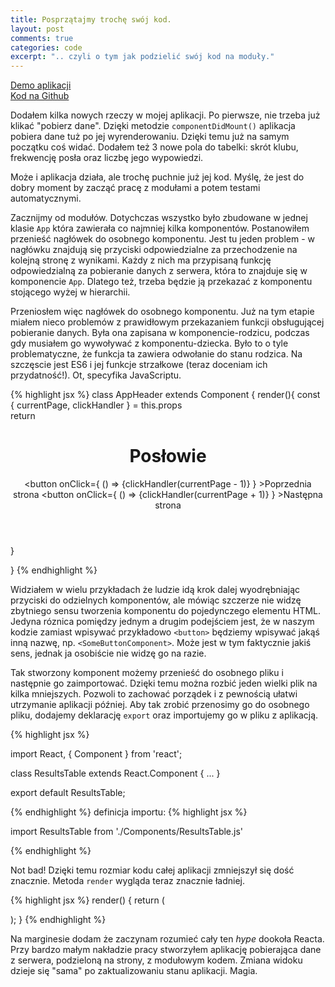 ```yaml
---
title: Posprzątajmy trochę swój kod.
layout: post
comments: true
categories: code
excerpt: ".. czyli o tym jak podzielić swój kod na moduły."
---
```


<a href="/sejmator">Demo aplikacji</a> <br>
<a href="https://github.com/bananovitch/sejmator">Kod na Github</a>

<p>Dodałem kilka nowych rzeczy w mojej aplikacji. Po pierwsze, nie trzeba już klikać "pobierz dane". Dzięki metodzie <code>componentDidMount()</code> aplikacja pobiera dane tuż po jej wyrenderowaniu. Dzięki temu już na samym początku coś widać. Dodałem też 3 nowe pola do tabelki: skrót klubu, frekwencję posła oraz liczbę jego wypowiedzi.</p>

<p>Może i aplikacja działa, ale trochę puchnie już jej kod. Myślę, że jest do dobry moment by zacząć pracę z modułami a potem testami automatycznymi.</p>

<p>Zacznijmy od modułów. Dotychczas wszystko było zbudowane w jednej klasie <code>App</code> która zawierała co najmniej kilka komponentów. Postanowiłem przenieść nagłówek do osobnego komponentu. Jest tu jeden problem - w nagłówku znajdują się przyciski odpowiedzialne za przechodzenie na kolejną stronę z wynikami. Każdy z nich ma przypisaną funkcję odpowiedzialną za pobieranie danych z serwera, która to znajduje się w komponencie <code>App</code>. Dlatego też, trzeba będzie ją przekazać z komponentu stojącego wyżej w hierarchii.</p>

<p>Przeniosłem więc nagłówek do osobnego komponentu. Już na tym etapie miałem nieco problemów z prawidłowym przekazaniem funkcji obsługującej pobieranie danych. Była ona zapisana w komponencie-rodzicu, podczas gdy musiałem go wywoływać z komponentu-dziecka. Było to o tyle problematyczne, że funkcja ta zawiera odwołanie do stanu rodzica. Na szczęscie jest ES6 i jej funkcje strzałkowe (teraz doceniam ich przydatność!). Ot, specyfika JavaScriptu.</p>

{% highlight jsx %}
class AppHeader extends Component {
  render(){
    const { currentPage, clickHandler } = this.props  
    return <header className="App-header">
      <h1 className="App-title">Posłowie</h1>
      <button 
        onClick={ () => {clickHandler(currentPage - 1)} }
      >Poprzednia strona</button>
      <button 
        onClick={ () => {clickHandler(currentPage + 1)} }
      >Następna strona</button>
     </header>
  }

}
{% endhighlight %}

<p>Widziałem w wielu przykładach że ludzie idą krok dalej wyodrębniając przyciski do odzielnych komponentów, ale mówiąc szczerze nie widzę zbytniego sensu tworzenia komponentu do pojedynczego elementu HTML. Jedyna róznica pomiędzy jednym a drugim podejściem jest, że w naszym kodzie zamiast wpisywać przykładowo <code>&lt;button&gt;</code> będziemy wpisywać jakąś inną nazwę, np. <code>&lt;SomeButtonComponent&gt;</code>. Może jest w tym faktycznie jakiś sens, jednak ja osobiście nie widzę go na razie.</p>

<p>Tak stworzony komponent możemy przenieść do osobnego pliku i następnie go zaimportować. Dzięki temu można rozbić jeden wielki plik na kilka mniejszych. Pozwoli to zachować porządek i z pewnością ułatwi utrzymanie aplikacji później. Aby tak zrobić przenosimy go do osobnego pliku, dodajemy deklarację <code>export</code> oraz importujemy go w pliku z aplikacją.</p>

{% highlight jsx %}

import React, { Component } from 'react';

class ResultsTable extends React.Component {
  ...
}

export default ResultsTable;

{% endhighlight %}
definicja importu:
{% highlight jsx %}

import ResultsTable from './Components/ResultsTable.js'

<ResultsTable 
  dataArray={this.state.result}
/>

{% endhighlight %}

<p>Not bad! Dzięki temu rozmiar kodu całej aplikacji zmniejszył się dość znacznie. Metoda <code>render</code> wygląda teraz znacznie ładniej.</p>

{% highlight jsx %}
render() {
    return (
      <div className="App">
        <AppHeader 
          currentPage={this.state.page} 
          clickHandler={this.fetchSpeeches}
        />
        <ResultsTable 
          dataArray={this.state.result}
        />
      </div>
    );
  }
{% endhighlight %}

<p>Na marginesie dodam że zaczynam rozumieć cały ten <i>hype</i> dookoła Reacta. Przy bardzo małym nakładzie pracy stworzyłem aplikację pobierająca dane z serwera, podzieloną na strony, z modułowym kodem. Zmiana widoku dzieje się "sama" po zaktualizowaniu stanu aplikacji. Magia.</p>
